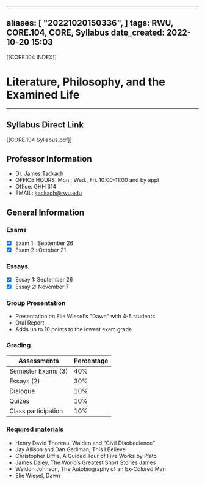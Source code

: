 
---
aliases: [ "20221020150336",  ]
tags: RWU, CORE.104, CORE, Syllabus
date_created: 2022-10-20 15:03
---
[[CORE.104 INDEX]]
# Literature, Philosophy, and the Examined Life
---
## Syllabus Direct Link
[[CORE.104 Syllabus.pdf]]

## Professor Information
- Dr. James Tackach
- OFFICE HOURS: Mon., Wed., Fri. 10:00-11:00 and by appt
- Office: GHH 314
- EMAIL: jtackach@rwu.edu

## General Information
### Exams
- [x] Exam 1 : September 26
- [x] Exam 2 : October 21
### Essays
- [x] Essay 1: September 26
- [x] Essay 2: November 7
### Group Presentation
- Presentation on Elie Wiesel's "Dawn" with 4-5 students
- Oral Report
- Adds up to 10 points to the lowest exam grade

### Grading

| Assessments         | Percentage |
| ------------------- | ---------- |
| Semester Exams (3)  | 40%        |
| Essays (2)          | 30%        |
| Dialogue            | 10%        |
| Quizes              | 10%        |
| Class participation | 10%        |

### Required materials
- Henry David Thoreau, Walden and “Civil Disobedience” 
- Jay Allison and Dan Gediman, This I Believe 
- Christopher Biffle, A Guided Tour of Five Works by Plato 
- James Daley, The World’s Greatest Short Stories James 
- Weldon Johnson, The Autobiography of an Ex-Colored Man 
- Elie Wiesel, Dawn